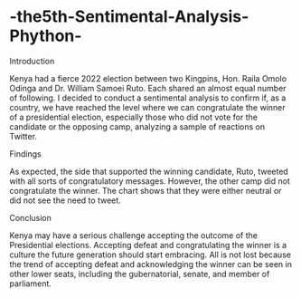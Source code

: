 # -the5th-Sentimental-Analysis-Phython-

Introduction

Kenya had a fierce 2022 election between two Kingpins, Hon. Raila Omolo Odinga and Dr. William Samoei Ruto. Each shared an almost equal number of following. I decided to conduct a sentimental analysis to confirm if, as a country, we have reached the level where we can congratulate the winner of a presidential election, especially those who did not vote for the candidate or the opposing camp, analyzing a sample of reactions on  Twitter.

Findings

As expected, the side that supported the winning candidate, Ruto, tweeted with all sorts of congratulatory messages. However, the other camp did not congratulate the winner. The chart shows that they were either neutral or did not see the need to tweet.

Conclusion

Kenya may have a serious challenge accepting the outcome of the Presidential elections. Accepting defeat and congratulating the winner is a culture the future generation should start embracing. All is not lost because the trend of accepting defeat and acknowledging the winner can be seen in other lower seats, including the gubernatorial, senate, and member of parliament.     

